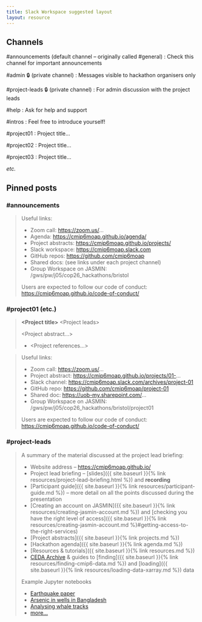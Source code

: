 ```yaml
---
title: Slack Workspace suggested layout
layout: resource
---
```


## Channels

#announcements (default channel – originally called #general)
: Check this channel for important announcements

#admin 🔒 (private channel)
: Messages visible to hackathon organisers only

#project-leads 🔒 (private channel)
: For admin discussion with the project leads

#help
: Ask for help and support

#intros
: Feel free to introduce yourself!

#project01
: Project title...

#project02
: Project title...

#project03
: Project title...

*etc.*

## Pinned posts

### #announcements

> Useful links:
> * Zoom call: https://zoom.us/...
> * Agenda: https://cmip6moap.github.io/agenda/
> * Project abstracts: https://cmip6moap.github.io/projects/
> * Slack workspace: https://cmip6moap.slack.com
> * GitHub repos: https://github.com/cmip6moap
> * Shared docs: (see links under each project channel)
> * Group Workspace on JASMIN: /gws/pw/j05/cop26_hackathons/bristol
>
> Users are expected to follow our code of conduct: https://cmip6moap.github.io/code-of-conduct/

### #project01 (etc.)

> **\<Project title\>**
> \<Project leads\>
>
> \<Project abstract...\>
>
> * \<Project references...\>

> Useful links:
> * Zoom call: https://zoom.us/...
> * Project abstract: https://cmip6moap.github.io/projects/01-...
> * Slack channel: https://cmip6moap.slack.com/archives/project-01
> * GitHub repo: https://github.com/cmip6moap/project-01
> * Shared doc: https://uob-my.sharepoint.com/...
> * Group Workspace on JASMIN: /gws/pw/j05/cop26_hackathons/bristol/project01
>
> Users are expected to follow our code of conduct: https://cmip6moap.github.io/code-of-conduct/

### #project-leads

> A summary of the material discussed at the project lead briefing:
> * Website address – https://cmip6moap.github.io/
> * Project lead briefing – [slides]({{ site.baseurl }}{% link resources/project-lead-briefing.html %}) and **recording**
> * [Participant guide]({{ site.baseurl }}{% link resources/participant-guide.md %}) – more detail on all the points discussed during the presentation
> * [Creating an account on JASMIN]({{ site.baseurl }}{% link resources/creating-jasmin-account.md %}) and [checking you have the right level of access]({{ site.baseurl }}{% link resources/creating-jasmin-account.md %}#getting-access-to-the-right-services)
> * [Project abstracts]({{ site.baseurl }}{% link projects.md %})
> * [Hackathon agenda]({{ site.baseurl }}{% link agenda.md %})
> * [Resources & tutorials]({{ site.baseurl }}{% link resources.md %})
> * [CEDA Archive](https://data.ceda.ac.uk/) & guides to [finding]({{ site.baseurl }}{% link resources/finding-cmip6-data.md %}) and [loading]({{ site.baseurl }}{% link resources/loading-data-xarray.md %}) data
>
> Example Jupyter notebooks
> * [Earthquake paper](https://nbviewer.ipython.org/github/cossatot/lanf_earthquake_likelihood/blob/master/notebooks/lanf_manuscript_notebook.ipynb)
> * [Arsenic in wells in Bangladesh](https://nbviewer.ipython.org/github/carljv/Will_it_Python/blob/master/ARM/ch5/arsenic_wells_switching.ipynb)
> * [Analysing whale tracks](https://nbviewer.ipython.org/github/robertodealmeida/notebooks/blob/master/earth_day_data_challenge/Analyzing%20whale%20tracks.ipynb)
> * [more...](https://github.com/jupyter/jupyter/wiki/A-gallery-of-interesting-Jupyter-Notebooks)
